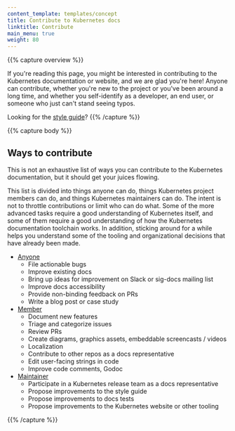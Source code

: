 ```yaml
---
content_template: templates/concept
title: Contribute to Kubernetes docs
linktitle: Contribute
main_menu: true
weight: 80
---
```


{{% capture overview %}}

If you're reading this page, you might be interested in contributing to the
Kubernetes documentation or website, and we are glad you're here! Anyone can
contribute, whether you're new to the project or you've been around a long time,
and whether you self-identify as a developer, an end user, or someone who just
can't stand seeing typos.

Looking for the [style guide](/docs/contribute/style/style-guide/)?
{{% /capture %}}

{{% capture body %}}

## Ways to contribute

This is not an exhaustive list of ways you can contribute to the Kubernetes
documentation, but it should get your juices flowing.

This list is divided into things anyone can do, things Kubernetes project
members can do, and things Kubernetes maintainers can do. The intent is not to
throttle contributions or limit who can do what. Some of the more advanced tasks
require a good understanding of Kubernetes itself, and some of them require a
good understanding of how the Kubernetes documentation toolchain works. In
addition, sticking around for a while helps you understand some of the tooling
and organizational decisions that have already been made.

- [Anyone](start/)
  - File actionable bugs
  - Improve existing docs
  - Bring up ideas for improvement on Slack or sig-docs mailing list
  - Improve docs accessibility
  - Provide non-binding feedback on PRs
  - Write a blog post or case study
- [Member](intermediate/)
  - Document new features
  - Triage and categorize issues
  - Review PRs
  - Create diagrams, graphics assets, embeddable screencasts / videos
  - Localization
  - Contribute to other repos as a docs representative
  - Edit user-facing strings in code
  - Improve code comments, Godoc
- [Maintainer](advanced/)
  - Participate in a Kubernetes release team as a docs representative
  - Propose improvements to the style guide
  - Propose improvements to docs tests
  - Propose improvements to the Kubernetes website or other tooling

{{% /capture %}}
